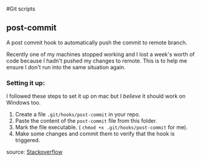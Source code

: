 #Git scripts

## post-commit

A post commit hook to automatically push the commit to remote branch.

Recently one of my machines stopped working and I lost a week's worth of code because I hadn't pushed my changes to remote. This is to help me ensure I don't run into the same situation again.

### Setting it up:

I followed these steps to set it up on mac but I _believe_ it should work on Windows too.
1. Create a file `.git/hooks/post-commit` in your repo.
2. Paste the content of the `post-commit` file from this folder.
3. Mark the file executable. ( `chmod +x .git/hooks/post-commit` for me).
4. Make some changes and commit them to verify that the hook is triggered.

source: [Stackoverflow](https://stackoverflow.com/questions/7925850/how-can-i-automatically-push-after-committing-in-git)
